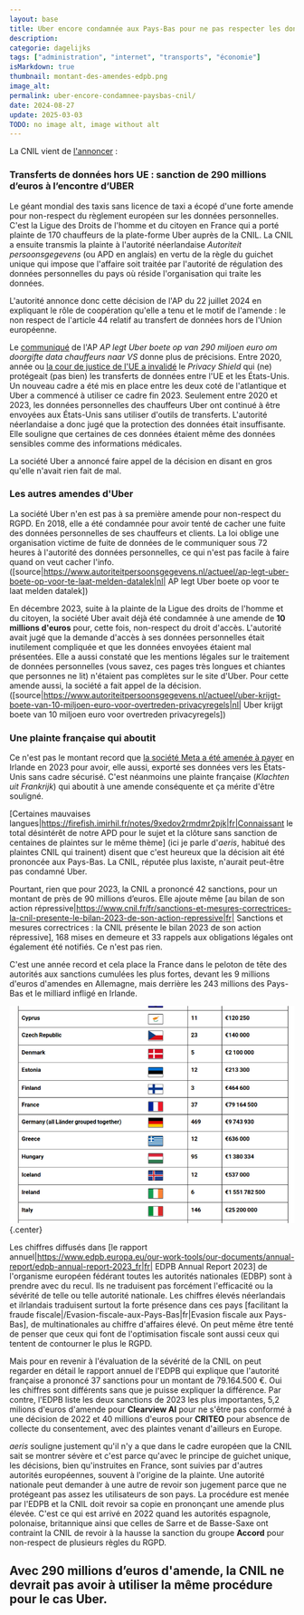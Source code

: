 ```yaml
---
layout: base
title: Uber encore condamnée aux Pays-Bas pour ne pas respecter les données personnelles de ses chauffeurs en France
description: 
categorie: dagelijks
tags: ["administration", "internet", "transports", "économie"]
isMarkdown: true
thumbnail: montant-des-amendes-edpb.png
image_alt: 
permalink: uber-encore-condamnee-paysbas-cnil/
date: 2024-08-27
update: 2025-03-03
TODO: no image alt, image without alt
---
```




La CNIL vient de [l'annoncer](https://www.cnil.fr/fr/transferts-de-donnees-hors-ue-sanction-de-290-millions-deuros-lencontre-duber) : 

### Transferts de données hors UE : sanction de 290 millions d’euros à l’encontre d’UBER

Le géant mondial des taxis sans licence de taxi a écopé d'une forte amende pour non-respect du règlement européen sur les données personnelles. C'est la Ligue des Droits de l'homme et du citoyen en France qui a porté plainte de 170 chauffeurs de la plate-forme Uber auprès de la CNIL. La CNIL a ensuite transmis la plainte à l'autorité néerlandaise *Autoriteit persoonsgegevens* (ou APD en anglais) en vertu de la règle du guichet unique qui impose que l'affaire soit traitée par l'autorité de régulation des données personnelles du pays où réside l'organisation qui traite les données.

L'autorité annonce donc cette décision de l'AP du 22 juillet 2024 en expliquant le rôle de coopération qu'elle a tenu et le motif de l'amende : le non respect de l'article 44 relatif au transfert de données hors de l'Union européenne.

Le [communiqué](https://www.autoriteitpersoonsgegevens.nl/actueel/ap-legt-uber-boete-op-van-290-miljoen-euro-om-doorgifte-data-chauffeurs-naar-vs) de l'AP *AP legt Uber boete op van 290 miljoen euro om doorgifte data chauffeurs naar VS* donne plus de précisions. Entre 2020, année ou [la cour de justice de l'UE a invalidé](/cloud-merite-notre-confiance) le *Privacy Shield* qui (ne) protégeait (pas bien) les transferts de données entre l'UE et les États-Unis. Un nouveau cadre a été mis en place entre les deux coté de l'atlantique et Uber a commencé à utiliser ce cadre fin 2023. Seulement entre 2020 et 2023, les données personnelles des chauffeurs Uber ont continué à être envoyées aux États-Unis sans utiliser d'outils de transferts. L'autorité néerlandaise a donc jugé que la protection des données était insuffisante. Elle souligne que certaines de ces données étaient même des données sensibles comme des informations médicales.

La société Uber a annoncé faire appel de la décision en disant en gros qu'elle n'avait rien fait de mal.

### Les autres amendes d'Uber

La société Uber n'en est pas à sa première amende pour non-respect du RGPD. En 2018, elle a été condamnée pour avoir tenté de cacher une fuite des données personnelles de ses chauffeurs et clients. La loi oblige une organisation victime de fuite de données de le communiquer sous 72 heures à l'autorité des données personnelles, ce qui n'est pas facile à faire quand on veut cacher l'info. ([source|https://www.autoriteitpersoonsgegevens.nl/actueel/ap-legt-uber-boete-op-voor-te-laat-melden-datalek|nl| AP legt Uber boete op voor te laat melden datalek])

En décembre 2023, suite à la plainte de la Ligue des droits de l'homme et du citoyen, la société Uber avait déjà été condamnée à une amende de **10 millions d'euros** pour, cette fois, non-respect du droit d'accès. L'autorité avait jugé que la demande d'accès à ses données personnelles était inutilement compliquée et que les données envoyées étaient mal présentées. Elle a aussi constaté que les mentions légales sur le traitement de données personnelles (vous savez, ces pages très longues et chiantes que personnes ne lit) n'étaient pas complètes sur le site d'Uber. Pour cette amende aussi, la société a fait appel de la décision. ([source|https://www.autoriteitpersoonsgegevens.nl/actueel/uber-krijgt-boete-van-10-miljoen-euro-voor-overtreden-privacyregels|nl| Uber krijgt boete van 10 miljoen euro voor overtreden privacyregels])

### Une plainte française qui aboutit

Ce n'est pas le montant record que [la société Meta a été amenée à payer](https://www.dataprotection.ie/en/news-media/press-releases/Data-Protection-Commission-announces-conclusion-of-inquiry-into-Meta-Ireland) en Irlande en 2023 pour avoir, elle aussi, exporté ses données vers les États-Unis sans cadre sécurisé. C'est néanmoins une plainte française (*Klachten uit Frankrijk*) qui aboutit à une amende conséquente et ça mérite d'être souligné.

[Certaines mauvaises langues|https://firefish.imirhil.fr/notes/9xedov2rmdmr2pjk|fr|Connaissant le total désintérêt de notre APD pour le sujet et la clôture sans sanction de centaines de plaintes sur le même thème] (ici je parle d'*aeris*, habitué des plaintes CNIL qui trainent) disent que c'est heureux que la décision ait été prononcée aux Pays-Bas. La CNIL, réputée plus laxiste, n'aurait peut-être pas condamné Uber.

Pourtant, rien que pour 2023, la CNIL a prononcé 42 sanctions, pour un montant de près de 90 millions d’euros. Elle ajoute même [au bilan de son action répressive|https://www.cnil.fr/fr/sanctions-et-mesures-correctrices-la-cnil-presente-le-bilan-2023-de-son-action-repressive|fr| Sanctions et mesures correctrices : la CNIL présente le bilan 2023 de son action répressive], 168 mises en demeure et 33 rappels aux obligations légales ont également été notifiés. Ce n'est pas rien.

C'est une année record et cela place la France dans le peloton de tête des autorités aux sanctions cumulées les plus fortes, devant les 9 millions d'euros d'amendes en Allemagne, mais derrière les 243 millions des Pays-Bas et le milliard infligé en Irlande.

![](montant-des-amendes-edpb.png){.center}

Les chiffres diffusés dans [le rapport annuel|https://www.edpb.europa.eu/our-work-tools/our-documents/annual-report/edpb-annual-report-2023_fr|fr| EDPB Annual Report 2023] de l'organisme européen fédérant toutes les autorités nationales (EDBP) sont à prendre avec du recul. Ils ne traduisent pas forcément l'efficacité ou la sévérité de telle ou telle autorité nationale. Les chiffres élevés néerlandais et iIrlandais traduisent surtout la forte présence dans ces pays [facilitant la fraude fiscale|/Evasion-fiscale-aux-Pays-Bas|fr|Evasion fiscale aux Pays-Bas], de multinationales au chiffre d'affaires élevé. On peut même être tenté de penser que ceux qui font de l'optimisation fiscale sont aussi ceux qui tentent de contourner le plus le RGPD.

Mais pour en revenir à l'évaluation de la sévérité de la CNIL on peut regarder en détail le rapport annuel de l'EDPB qui explique que l'autorité française a prononcé 37 sanctions pour un montant de 79.164.500 €. Oui les chiffres sont différents sans que je puisse expliquer la différence. Par contre, l'EDPB liste les deux sanctions de 2023 les plus importantes, 5,2 milions d'euros d'amende pour **Clearview AI** pour ne s'être pas conformé à une décision de 2022 et 40 millions d'euros pour **CRITEO** pour absence de collecte du consentement, avec des plaintes venant d'ailleurs en Europe.


*aeris* souligne justement qu'il n'y a que dans le cadre européen que la CNIL sait se montrer sévère et c'est parce qu'avec le principe de guichet unique, les décisions, bien qu'instruites en France, sont suivies par d'autres autorités européennes, souvent à l'origine de la plainte. Une autorité nationale peut demander à une autre de revoir son jugement parce que ne protégeant pas assez les utilisateurs de son pays. La procédure est menée par l'EDPB et la CNIL doit revoir sa copie en prononçant une amende plus élevée.  C'est ce qui est arrivé en 2022 quand les autorités espagnole, polonaise, britannique ainsi que celles de Sarre et de Basse-Saxe ont contraint la CNIL de revoir à la hausse la sanction du groupe **Accord** pour non-respect de plusieurs règles du RGPD.

Avec 290 millions d’euros d'amende, la CNIL ne devrait pas avoir à utiliser la même procédure pour le cas Uber.
---
<!-- post notes:
Les sanctions sont calculées de la même manière dans toute l'Union avec un maximum de 4% du chiffre d'affaires global de l'entreprise sanctionnée. 
https://www.edpb.europa.eu/system/files/2024-04/edpb_annual_report_2023_en.pdf 

https://imirhil.fr/cnil/dipeeo-memoire_en_requete.pdf 
https://mast.eu.org/@aeris@firefish.imirhil.fr/113027687260488687
--->
